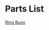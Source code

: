 # Parts List

[Ring Buoy](https://www.amazon.com/Preserver-Floating-Lifesaving-Lifeguard-Decoration/dp/B0CB38S3K5/ref=asc_df_B0CB38S3K5/?tag=hyprod-20&linkCode=df0&hvadid=693769151468&hvpos=&hvnetw=g&hvrand=10536004936300317191&hvpone=&hvptwo=&hvqmt=&hvdev=c&hvdvcmdl=&hvlocint=&hvlocphy=9033316&hvtargid=pla-2189297695183&mcid=7f30eea0afde35deaba3b4bfb7b16683&gad_source=1&th=1)
